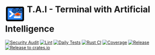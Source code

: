 # <a><img src="./assets/tai-logo.png" height="64" valign="top" /></a> T.A.I - Terminal with Artificial Intelligence

[![Security Audit](https://github.com/waldirborbajr/tai/actions/workflows/audit.yaml/badge.svg)](https://github.com/waldirborbajr/tai/actions/workflows/audit.yaml)
[![Lint](https://github.com/waldirborbajr/tai/actions/workflows/linter.yaml/badge.svg)](https://github.com/waldirborbajr/tai/actions/workflows/linter.yaml)
[![Daily Tests](https://github.com/waldirborbajr/tai/actions/workflows/daily-test.yaml/badge.svg)](https://github.com/waldirborbajr/tai/actions/workflows/daily-test.yaml)
[![Rust CI](https://github.com/waldirborbajr/tai/actions/workflows/ci.yaml/badge.svg)](https://github.com/waldirborbajr/tai/actions/workflows/ci.yaml)
[![Coverage](https://github.com/waldirborbajr/tai/actions/workflows/coverage.yaml/badge.svg)](https://github.com/waldirborbajr/tai/actions/workflows/coverage.yaml)
[![Release](https://github.com/waldirborbajr/tai/actions/workflows/release.yaml/badge.svg)](https://github.com/waldirborbajr/tai/actions/workflows/release.yaml)
[![Release to crates.io](https://github.com/waldirborbajr/tai/actions/workflows/crates.yaml/badge.svg)](https://github.com/waldirborbajr/tai/actions/workflows/crates.yaml)
